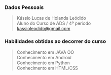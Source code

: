
### Dados Pessoais <br/>
> Kássio Lucas de Holanda Leódido <br/>
> Aluno do Curso de ADS / 4º periodo <br/>
> kassioleodido@gmail.com <br/>

### Habilidades obtidas ao decorrer do curso <br/>
> Conhecimento em JAVA OO <br/>
> Conhecimento em Android <br/>
> Conhecimento em Python <br/>
> Conhecimento em HTML/CSS <br/>


